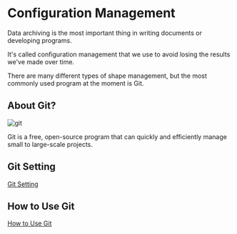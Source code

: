 # Configuration Management

Data archiving is the most important thing in writing documents or developing programs.

It's called configuration management that we use to avoid losing the results we've made over time.

There are many different types of shape management, but the most commonly used program at the moment is Git.

## About Git?

![git](https://git-scm.com/images/logo@2x.png)

Git is a free, open-source program that can quickly and efficiently manage small to large-scale projects.

## Git Setting

[Git Setting](https://github.com/pmirnc-dev/pds-welcome/wiki/Git-%E2%80%90-Setting-en-US)

## How to Use Git

[How to Use Git](https://github.com/pmirnc-dev/pds-welcome/wiki/GIT-%E2%80%90-How-to-use-GIT-en-US)